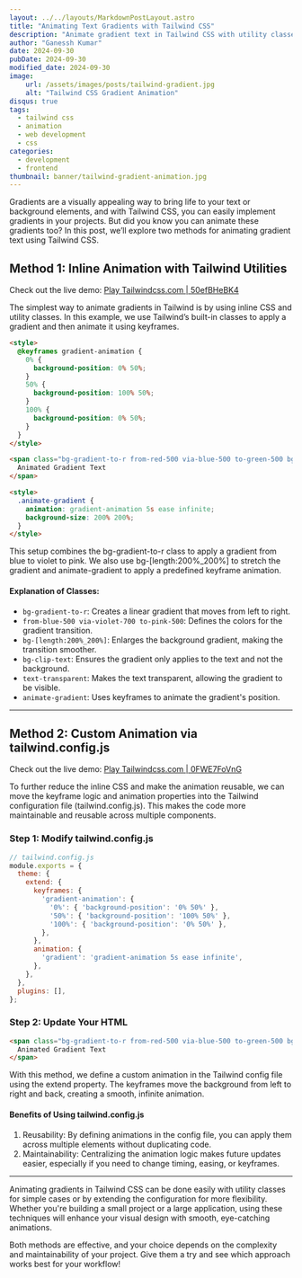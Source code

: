 ```yaml
---
layout: ../../layouts/MarkdownPostLayout.astro
title: "Animating Text Gradients with Tailwind CSS"
description: "Animate gradient text in Tailwind CSS with utility classes and custom configs. Follow this guide for step-by-step stunning visual effects."
author: "Ganessh Kumar"
date: 2024-09-30
pubDate: 2024-09-30
modified_date: 2024-09-30
image:
    url: /assets/images/posts/tailwind-gradient.jpg
    alt: "Tailwind CSS Gradient Animation"
disqus: true
tags:
  - tailwind css
  - animation
  - web development
  - css
categories:
  - development
  - frontend
thumbnail: banner/tailwind-gradient-animation.jpg
---
```


Gradients are a visually appealing way to bring life to your text or background elements, and with Tailwind CSS, you can easily implement gradients in your projects. But did you know you can animate these gradients too? In this post, we’ll explore two methods for animating gradient text using Tailwind CSS.

## Method 1: Inline Animation with Tailwind Utilities

Check out the live demo: [Play Tailwindcss.com | 50efBHeBK4](https://play.tailwindcss.com/50efBHeBK4)


The simplest way to animate gradients in Tailwind is by using inline CSS and utility classes. In this example, we use Tailwind’s built-in classes to apply a gradient and then animate it using keyframes.

```html
<style>
  @keyframes gradient-animation {
    0% {
      background-position: 0% 50%;
    }
    50% {
      background-position: 100% 50%;
    }
    100% {
      background-position: 0% 50%;
    }
  }
</style>

<span class="bg-gradient-to-r from-red-500 via-blue-500 to-green-500 bg-[length:200%_200%] bg-clip-text text-transparent animate-gradient">
  Animated Gradient Text
</span>

<style>
  .animate-gradient {
    animation: gradient-animation 5s ease infinite;
    background-size: 200% 200%;
  }
</style>
```

This setup combines the bg-gradient-to-r class to apply a gradient from blue to violet to pink. We also use bg-[length:200%_200%] to stretch the gradient and animate-gradient to apply a predefined keyframe animation.

#### Explanation of Classes:
- `bg-gradient-to-r`: Creates a linear gradient that moves from left to right.
- `from-blue-500 via-violet-700 to-pink-500`: Defines the colors for the gradient transition.
- `bg-[length:200%_200%]`: Enlarges the background gradient, making the transition smoother.
- `bg-clip-text`: Ensures the gradient only applies to the text and not the background.
- `text-transparent`: Makes the text transparent, allowing the gradient to be visible.
- `animate-gradient`: Uses keyframes to animate the gradient's position.

---

## Method 2: Custom Animation via tailwind.config.js

Check out the live demo: [Play Tailwindcss.com | 0FWE7FoVnG](https://play.tailwindcss.com/0FWE7FoVnG)

To further reduce the inline CSS and make the animation reusable, we can move the keyframe logic and animation properties into the Tailwind configuration file (tailwind.config.js). This makes the code more maintainable and reusable across multiple components.

### Step 1: Modify tailwind.config.js
```js
// tailwind.config.js
module.exports = {
  theme: {
    extend: {
      keyframes: {
        'gradient-animation': {
          '0%': { 'background-position': '0% 50%' },
          '50%': { 'background-position': '100% 50%' },
          '100%': { 'background-position': '0% 50%' },
        },
      },
      animation: {
        'gradient': 'gradient-animation 5s ease infinite',
      },
    },
  },
  plugins: [],
};
```

### Step 2: Update Your HTML

```html
<span class="bg-gradient-to-r from-red-500 via-blue-500 to-green-500 bg-[length:200%_200%] bg-clip-text text-transparent animate-gradient">
  Animated Gradient Text
</span>
```

With this method, we define a custom animation in the Tailwind config file using the extend property. The keyframes move the background from left to right and back, creating a smooth, infinite animation.

#### Benefits of Using tailwind.config.js
1. Reusability: By defining animations in the config file, you can apply them across multiple elements without duplicating code.
2. Maintainability: Centralizing the animation logic makes future updates easier, especially if you need to change timing, easing, or keyframes.

---

Animating gradients in Tailwind CSS can be done easily with utility classes for simple cases or by extending the configuration for more flexibility. Whether you're building a small project or a large application, using these techniques will enhance your visual design with smooth, eye-catching animations.

Both methods are effective, and your choice depends on the complexity and maintainability of your project. Give them a try and see which approach works best for your workflow!